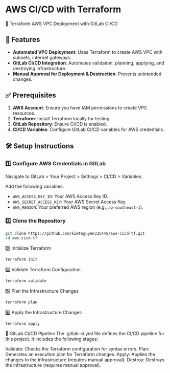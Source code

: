 # AWS CI/CD with Terraform

🚀 Terraform AWS VPC Deployment with GitLab CI/CD

## 📌 Features

- **Automated VPC Deployment**: Uses Terraform to create AWS VPC with subnets, internet gateways.
- **GitLab CI/CD Integration**: Automates validation, planning, applying, and destroying infrastructure.
- **Manual Approval for Deployment & Destruction**: Prevents unintended changes.

## ✅ Prerequisites

1. **AWS Account**: Ensure you have IAM permissions to create VPC resources.
2. **Terraform**: Install Terraform locally for testing.
3. **GitLab Repository**: Ensure CI/CD is enabled.
4. **CI/CD Variables**: Configure GitLab CI/CD variables for AWS credentials.

## 🛠 Setup Instructions

### 1️⃣ Configure AWS Credentials in GitLab

Navigate to GitLab > Your Project > Settings > CI/CD > Variables.

Add the following variables:

- `AWS_ACCESS_KEY_ID`: Your AWS Access Key ID.
- `AWS_SECRET_ACCESS_KEY`: Your AWS Secret Access Key.
- `AWS_REGION`: Your preferred AWS region (e.g., `ap-southeast-1`).

### 2️⃣ Clone the Repository

```sh
git clone https://github.com/kietnguyen335445/aws-cicd-tf.git
cd aws-cicd-tf
```
3️⃣ Initialize Terraform
```sh
terraform init
```
4️⃣ Validate Terraform Configuration
```sh
terraform validate
```
5️⃣ Plan the Infrastructure Changes
```sh
terraform plan
```
6️⃣ Apply the Infrastructure Changes
```sh
terraform apply
```
📜 GitLab CI/CD Pipeline
The .gitlab-ci.yml file defines the CI/CD pipeline for this project. It includes the following stages:

Validate: Checks the Terraform configuration for syntax errors.
Plan: Generates an execution plan for Terraform changes.
Apply: Applies the changes to the infrastructure (requires manual approval).
Destroy: Destroys the infrastructure (requires manual approval).



























